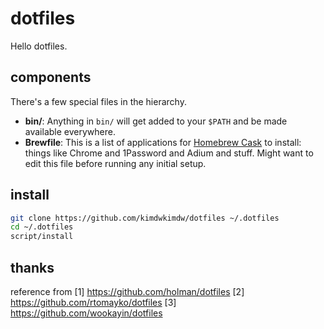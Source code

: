 # dotfiles

Hello dotfiles.

## components

There's a few special files in the hierarchy.

- **bin/**: Anything in `bin/` will get added to your `$PATH` and be made
  available everywhere.
- **Brewfile**: This is a list of applications for [Homebrew Cask](http://caskroom.io) to install: things like Chrome and 1Password and Adium and stuff. Might want to edit this file before running any initial setup.

## install

```sh
git clone https://github.com/kimdwkimdw/dotfiles ~/.dotfiles
cd ~/.dotfiles
script/install
```


## thanks

reference from
[1] https://github.com/holman/dotfiles
[2] https://github.com/rtomayko/dotfiles
[3] https://github.com/wookayin/dotfiles
